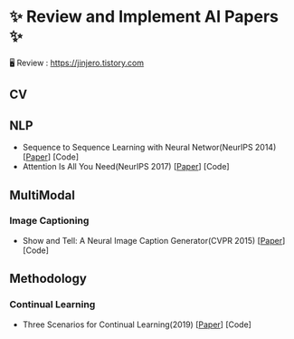 # ✨ **Review and Implement AI Papers** ✨
🖥️ Review : https://jinjero.tistory.com

## CV

## NLP
- Sequence to Sequence Learning with Neural Networ(NeurIPS 2014) [[Paper](https://jinjero.tistory.com/12)] [Code]
- Attention Is All You Need(NeurIPS 2017) [[Paper](https://jinjero.tistory.com/15)] [Code]

## MultiModal
### Image Captioning
- Show and Tell: A Neural Image Caption Generator(CVPR 2015) [[Paper](https://jinjero.tistory.com/13)] [Code]

## Methodology
### Continual Learning
- Three Scenarios for Continual Learning(2019) [[Paper](https://jinjero.tistory.com/16)] [Code]
